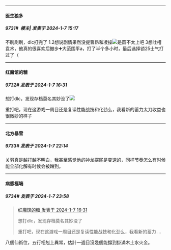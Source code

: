 
*****

####  医生狼多  
##### 9731#         楼主| 发表于 2024-1-7 15:17

不刷刷刷，dlc打完了
1.2想说剧情果然没提曹昂和凌操<img src="https://static.saraba1st.com/image/smiley/face2017/067.png" referrerpolicy="no-referrer">是圆不太上吧
3想吐槽袁术，他真的很喜欢后撤步➕大范围平a，打了半个多小时，最后选择锁25士气打过了（


*****

####  红魔馆的糖  
##### 9732#       发表于 2024-1-7 16:31

想打dlc，发现存档莫名其妙没了<img src="https://static.saraba1st.com/image/smiley/face2017/020.png" referrerpolicy="no-referrer">

重打吧，现在这游戏一周目还是复读性能战技和化劲么，我看新的蓄力太刀收益也很微妙的样子


*****

####  北方暴雪  
##### 9733#       发表于 2024-1-7 22:14

关羽真是越打越不明白，我甚至感觉他的神龙摆尾是变速的，同样节奏怎么有时候能全部化解有时候会被蹭到。


*****

####  病態極端  
##### 9734#       发表于 2024-1-7 23:58

<blockquote><a href="httphttps://bbs.saraba1st.com/2b/forum.php?mod=redirect&amp;goto=findpost&amp;pid=63565254&amp;ptid=2075355" target="_blank">红魔馆的糖 发表于 2024-1-7 16:31</a>

想打dlc，发现存档莫名其妙没了

重打吧，现在这游戏一周目还是复读性能战技和化劲么，我看新的蓄力 ...</blockquote>
八個仙術位，五行相剋上異常，估計一週目沒幾個能撐到掛滿木土水火金。

